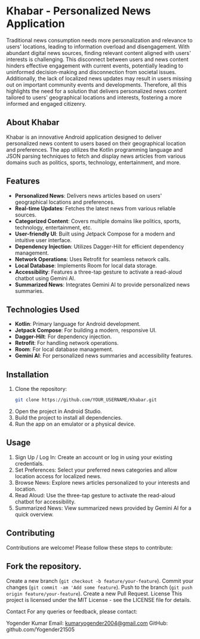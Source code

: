 # Khabar - Personalized News Application

Traditional news consumption needs more personalization and relevance to users' locations, leading to information overload and disengagement. With abundant digital news sources, finding relevant content aligned with users' interests is challenging. This disconnect between users and news content hinders effective engagement with current events, potentially leading to uninformed decision-making and disconnection from societal issues. Additionally, the lack of localized news updates may result in users missing out on important community events and developments. Therefore, all this highlights the need for a solution that delivers personalized news content tailored to users' geographical locations and interests, fostering a more informed and engaged citizenry.

## About Khabar

Khabar is an innovative Android application designed to deliver personalized news content to users based on their geographical location and preferences. The app utilizes the Kotlin programming language and JSON parsing techniques to fetch and display news articles from various domains such as politics, sports, technology, entertainment, and more.

## Features

- **Personalized News**: Delivers news articles based on users' geographical locations and preferences.
- **Real-time Updates**: Fetches the latest news from various reliable sources.
- **Categorized Content**: Covers multiple domains like politics, sports, technology, entertainment, etc.
- **User-friendly UI**: Built using Jetpack Compose for a modern and intuitive user interface.
- **Dependency Injection**: Utilizes Dagger-Hilt for efficient dependency management.
- **Network Operations**: Uses Retrofit for seamless network calls.
- **Local Database**: Implements Room for local data storage.
- **Accessibility**: Features a three-tap gesture to activate a read-aloud chatbot using Gemini AI.
- **Summarized News**: Integrates Gemini AI to provide personalized news summaries.

## Technologies Used

- **Kotlin**: Primary language for Android development.
- **Jetpack Compose**: For building a modern, responsive UI.
- **Dagger-Hilt**: For dependency injection.
- **Retrofit**: For handling network operations.
- **Room**: For local database management.
- **Gemini AI**: For personalized news summaries and accessibility features.

## Installation

1. Clone the repository:
   ```sh
   git clone https://github.com/YOUR_USERNAME/Khabar.git
2. Open the project in Android Studio.
3. Build the project to install all dependencies.
4. Run the app on an emulator or a physical device.

## Usage
1. Sign Up / Log In: Create an account or log in using your existing credentials.
2. Set Preferences: Select your preferred news categories and allow location access for localized news.
3. Browse News: Explore news articles personalized to your interests and location.
4. Read Aloud: Use the three-tap gesture to activate the read-aloud chatbot for accessibility.
5. Summarized News: View summarized news provided by Gemini AI for a quick overview.
## Contributing
Contributions are welcome! Please follow these steps to contribute:

## Fork the repository.
Create a new branch (`git checkout -b feature/your-feature`).
Commit your changes (`git commit -am 'Add some feature`).
Push to the branch (`git push origin feature/your-feature`).
Create a new Pull Request.
License
This project is licensed under the MIT License - see the LICENSE file for details.

Contact
For any queries or feedback, please contact:

Yogender Kumar
Email: kumaryogender2004@gmail.com 
GitHub: github.com/Yogender21505
